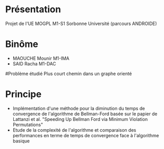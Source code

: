 # Présentation
Projet de l'UE MOGPL M1-S1 Sorbonne Université (parcours ANDROIDE) <br>

# Binôme
- MAOUCHE Mounir M1-IMA
- SAID Racha M1-DAC

#Problème étudié
Plus court chemin dans un graphe orienté

# Principe
- Implémentation d'une méthode pour la diminution du temps de convergence de l'algorithme de Bellman-Ford basée sur le papier de Lattanzi et al. "Speeding Up Bellman Ford via Minimum Violation Permutations"
- Etude de la complexité de l'algorithme et comparaison des performances en terme de temps de convergence face à l'algorithme basique
